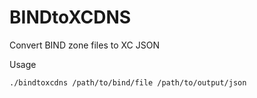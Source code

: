 # BINDtoXCDNS

Convert BIND zone files to XC JSON

Usage

```
./bindtoxcdns /path/to/bind/file /path/to/output/json
```
